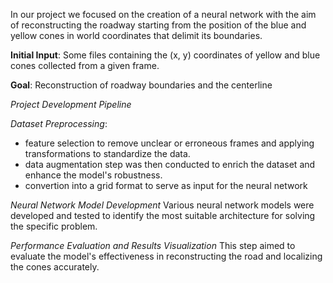 In our project we focused on the creation of a neural network with the aim of reconstructing the roadway starting from the position of the blue and yellow cones
in world coordinates that delimit its boundaries.

**Initial Input**: Some files containing the (x, y) coordinates of yellow and blue cones collected from a given frame.

**Goal**: Reconstruction of roadway boundaries and the centerline

*Project Development Pipeline*

_Dataset Preprocessing_: 
- feature selection to remove unclear or erroneous frames and applying transformations to standardize the data.
- data augmentation step was then conducted to enrich the dataset and enhance the model's robustness.
- convertion into a grid format to serve as input for the neural network

_Neural Network Model Development_
Various neural network models were developed and tested to identify the most suitable architecture for solving the 
specific problem.

_Performance Evaluation and Results Visualization_
This step aimed to evaluate the model's effectiveness in reconstructing the road and localizing the cones accurately.
